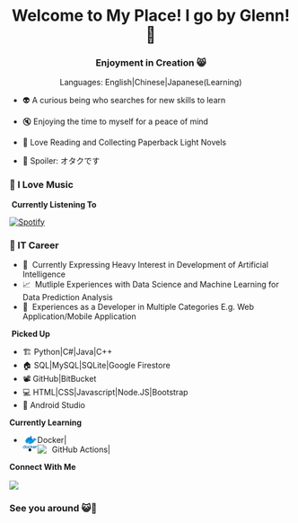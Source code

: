 <h1 align="center">Welcome to My Place! I go by Glenn! 👋</h1>
<h3 align="center">Enjoyment in Creation 😸</h3>
<p align="center">Languages: English|Chinese|Japanese(Learning)</p>

- 👽 A curious being who searches for new skills to learn

- 🔇 Enjoying the time to myself for a peace of mind

- 📖 Love Reading and Collecting Paperback Light Novels

- 🤫 Spoiler: オタクです

<h3 align="left">🎵 I Love Music</h3>

&nbsp;**Currently Listening To**

[![Spotify](https://novatorem-sigma-six.vercel.app/api/spotify)](https://open.spotify.com/user/nywfg09j2k83q5asavj18qx9y)

<h3 align="left">🔅 IT Career</h3>

- 🤖 &nbsp;Currently Expressing Heavy Interest in Development of Artificial Intelligence
- 📈 &nbsp;Mutliple Experiences with Data Science and Machine Learning for Data Prediction Analysis
- 🔧 &nbsp;Experiences as a Developer in Multiple Categories E.g. Web Application/Mobile Application

&nbsp;**Picked Up**

* 🏗️ Python|C#|Java|C++
* 🏠 SQL|MySQL|SQLite|Google Firestore
* 📽️ GitHub|BitBucket
* 💻 HTML|CSS|Javascript|Node.JS|Bootstrap
* 📱 Android Studio

**Currently Learning**

* Docker|<img align="left" width="26px" src="https://raw.githubusercontent.com/github/explore/80688e429a7d4ef2fca1e82350fe8e3517d3494d/topics/docker/docker.png" />
* GitHub Actions|<img align="left" width="26px" src="https://avatars.githubusercontent.com/u/44036562?s=200&v=4" />

**Connect With Me**

<a href="https://www.linkedin.com/in/glenn-peh-133bb7185/" target="blank"><img align="center" src="https://cdn-icons-png.flaticon.com/512/174/174857.png" width="26px" /></a>

<h3 align="left">See you around 😺👋</h3>



